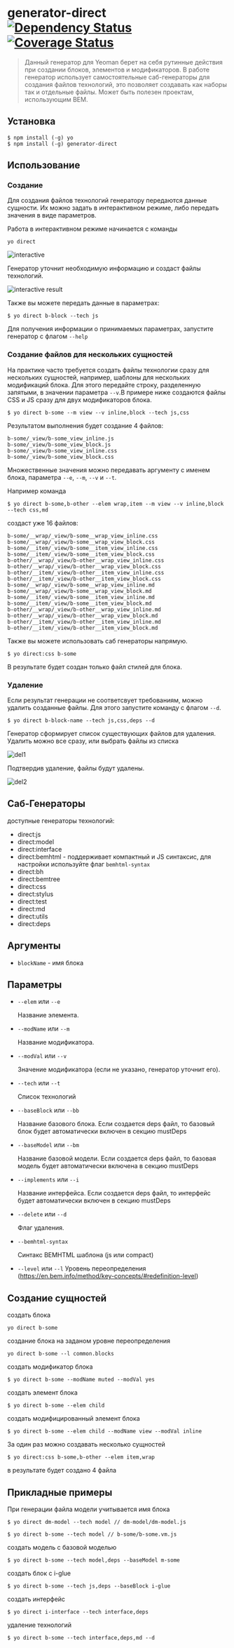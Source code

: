 # generator-direct [![Dependency Status][daviddm-image]][daviddm-url] [![Coverage Status](https://coveralls.io/repos/github/jeka1985/generator-direct/badge.svg?branch=master)](https://coveralls.io/github/jeka1985/generator-direct?branch=master)

> Данный генератор для Yeoman берет на себя рутинные действия при создании блоков, элементов и модификаторов.
В работе генератор использует самостоятельные саб-генераторы для создания файлов технологий, это позволяет создавать как наборы так и отдельные файлы. Может быть полезен проектам, использующим BEM.

## Установка 
```
$ npm install (-g) yo
$ npm install (-g) generator-direct
```

## Использование

### Создание
Для создания файлов технологий генератору передаются данные сущности. Их можно задать в интерактивном режиме, либо передать значения в виде параметров.

Работа в интерактивном режиме начинается с команды
```
yo direct
```
![interactive](https://cloud.githubusercontent.com/assets/3533939/13979794/e2408002-f0eb-11e5-82b1-870a439542e7.png)

Генератор уточнит необходимую информацию и создаст файлы технологий.

![interactive result](https://cloud.githubusercontent.com/assets/3533939/13979792/e05141a0-f0eb-11e5-86ec-247c681575d4.png)

Также вы можете передать данные в параметрах:
```
$ yo direct b-block --tech js
```
Для получения информации о принимаемых параметрах, запустите генератор с флагом ```--help ```

### Создание файлов для нескольких сущностей

На практике часто требуется создать файлы технологии сразу для нескольких сущностей, например, шаблоны для нескольких модификаций блока. Для этого передайте строку, разделенную запятыми, в значении параметра ```--v```.В примере ниже создаются файлы CSS и JS сразу для двух модификаторов блока.

```
$ yo direct b-some --m view --v inline,block --tech js,css
```
Результатом выполнения будет создание 4 файлов:

```
b-some/_view/b-some_view_inline.js
b-some/_view/b-some_view_block.js
b-some/_view/b-some_view_inline.css
b-some/_view/b-some_view_block.css
```

Множественные значения можно передавать аргументу с именем блока, параметра ```--e```, ```--m```, ```--v``` и ```--t```.

Например команда 
```
$ yo direct b-some,b-other --elem wrap,item --m view --v inline,block --tech css,md
```
создаст уже 16 файлов:

```
b-some/__wrap/_view/b-some__wrap_view_inline.css
b-some/__wrap/_view/b-some__wrap_view_block.css
b-some/__item/_view/b-some__item_view_inline.css
b-some/__item/_view/b-some__item_view_block.css
b-other/__wrap/_view/b-other__wrap_view_inline.css
b-other/__wrap/_view/b-other__wrap_view_block.css
b-other/__item/_view/b-other__item_view_inline.css
b-other/__item/_view/b-other__item_view_block.css
b-some/__wrap/_view/b-some__wrap_view_inline.md
b-some/__wrap/_view/b-some__wrap_view_block.md
b-some/__item/_view/b-some__item_view_inline.md
b-some/__item/_view/b-some__item_view_block.md
b-other/__wrap/_view/b-other__wrap_view_inline.md
b-other/__wrap/_view/b-other__wrap_view_block.md
b-other/__item/_view/b-other__item_view_inline.md
b-other/__item/_view/b-other__item_view_block.md
```

Также вы можете использовать саб генераторы напрямую. 
```
$ yo direct:css b-some
```
В результате будет создан только файл стилей для блока.

### Удаление

Если результат генерации не соответсвует требованиям, можно удалить созданные файлы.
Для этого запустите команду с флагом ```--d```. 

```
$ yo direct b-block-name --tech js,css,deps --d
```
Генератор сформирует список существующих файлов для удаления.
Удалить можно все сразу, или выбрать файлы из списка

![del1](https://cloud.githubusercontent.com/assets/3533939/13980823/98f36972-f0f1-11e5-8a2f-27326b215dc8.png)

Подтвердив удаление, файлы будут удалены.

![del2](https://cloud.githubusercontent.com/assets/3533939/13980802/7a34c206-f0f1-11e5-91b3-682f9fa064e4.png)

## Саб-Генераторы

доступные генераторы технологий:

- direct:js
- direct:model
- direct:interface
- direct:bemhtml - поддерживает компактный и JS синтаксис, для настройки используйте флаг ```bemhtml-syntax```
- direct:bh
- direct:bemtree
- direct:css
- direct:stylus
- direct:test
- direct:md
- direct:utils
- direct:deps

## Аргументы

* `blockName` - имя блока

## Параметры


* `--elem` или `--e`

  Название элемента.

* `--modName` или `--m`

  Название модификатора.

* `--modVal` или `--v`

  Значение модификатора (если не указано, генератор уточнит его).
  
* `--tech` или `--t`

  Список технологий

* `--baseBlock` или `--bb`

  Название базового блока.
  Если создается deps файл, то базовый блок будет автоматически включен в секцию mustDeps

* `--baseModel` или `--bm`

  Название базовой модели.
  Если создается deps файл, то базовая модель будет автоматически включена в секцию mustDeps

* `--implements` или `--i`

  Название интерфейса.
  Если создается deps файл, то интерфейс будет автоматически включен в секцию mustDeps
  
* `--delete` или `--d`

  Флаг удаления.
  
* `--bemhtml-syntax`

  Синтакс BEMHTML шаблона (js или compact)

* `--level` или `--l`
  Уровень переопределения (https://en.bem.info/method/key-concepts/#redefinition-level)
  

## Создание сущностей

создать блока

```
yo direct b-some
```

создание блока на заданом уровне переопределения 

```
yo direct b-some --l common.blocks
```

создать модификатор блока

```
$ yo direct b-some --modName muted --modVal yes
```

создать элемент блока

```
$ yo direct b-some --elem child
```

создать модифицированный элемент блока

```
$ yo direct b-some --elem child --modName view --modVal inline
```

За один раз можно создавать несколько сущностей
```
$ yo direct:css b-some,b-other --elem item,wrap
```

в результате будет создано 4 файла


## Прикладные примеры

При генерации файла модели учитывается имя блока

```
$ yo direct dm-model --tech model // dm-model/dm-model.js
```

```
$ yo direct b-some --tech model // b-some/b-some.vm.js
```

создать модель с базовой моделью

```
$ yo direct b-some --tech model,deps --baseModel m-some
```

создать блок с i-glue

```
$ yo direct b-some --tech js,deps --baseBlock i-glue
```

создать интерфейс

```
$ yo direct i-interface --tech interface,deps
```

удаление технологий

```
$ yo direct b-some --tech interface,deps,md --d
```

[npm-image]: https://badge.fury.io/js/generator-direct.svg
[npm-url]: https://npmjs.org/package/generator-direct
[travis-image]: https://travis-ci.org/jeka1985/generator-direct.svg?branch=master
[travis-url]: https://travis-ci.org/jeka1985/generator-direct
[daviddm-image]: https://david-dm.org/jeka1985/generator-direct.svg?theme=shields.io
[daviddm-url]: https://david-dm.org/jeka1985/generator-direct
[coveralls-image]: https://coveralls.io/repos/jeka1985/generator-direct/badge.svg
[coveralls-url]: https://coveralls.io/r/jeka1985/generator-direct
